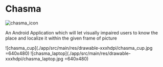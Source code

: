 # Chasma 

![chasma_icon](./app/src/main/res/drawable-xxxhdpi/vision.png )

An Android Application which will let visually impaired users to know the place and localize it within the given frame of picture



![chasma_cup](./app/src/main/res/drawable-xxxhdpi/chasma_cup.jpg =640x480)
![chasma_laptop](./app/src/main/res/drawable-xxxhdpi/chasma_laptop.jpg =640x480)